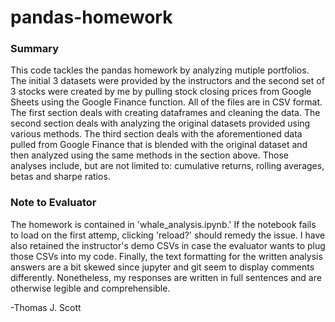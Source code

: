 # pandas-homework

### Summary
This code tackles the pandas homework by analyzing mutiple portfolios. The initial 3 datasets were provided by the instructors and the second set of 3 stocks were created by me by pulling stock closing prices from Google Sheets using the Google Finance function. All of the files are in CSV format. The first section deals with creating dataframes and cleaning the data. The second section deals with analyzing the original datasets provided using various methods. The third section deals with the aforementioned data pulled from Google Finance that is blended with the original dataset and then analyzed using the same methods in the section above. Those analyses include, but are not limited to: cumulative returns, rolling averages, betas and sharpe ratios.

### Note to Evaluator
The homework is contained in 'whale_analysis.ipynb.' If the notebook fails to load on the first attemp, clicking 'reload?' should remedy the issue. I have also retained the instructor's demo CSVs in case the evaluator wants to plug those CSVs into my code. Finally, the text formatting for the written analysis answers are a bit skewed since jupyter and git seem to display comments differently. Nonetheless, my responses are written in full sentences and are otherwise legible and comprehensible.

-Thomas J. Scott
